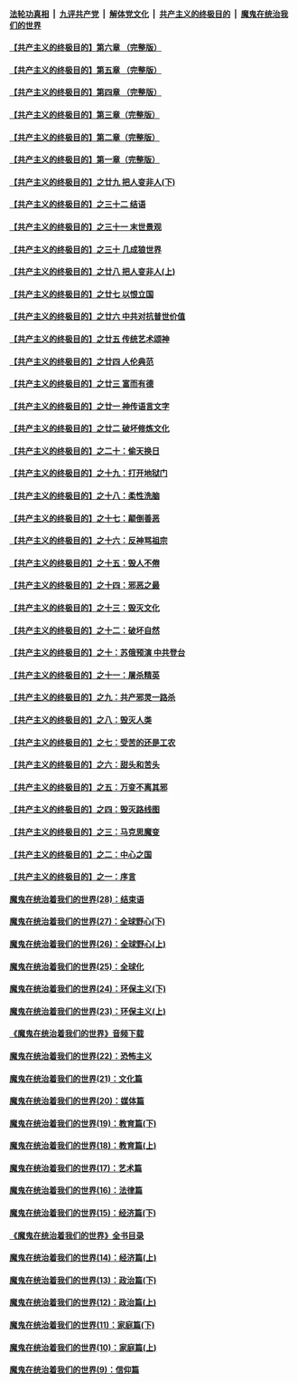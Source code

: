 ####  [法轮功真相](../../../../basic/blob/master/README.md?t=04062330) &nbsp;|&nbsp; [九评共产党](../../../../9ping.md/blob/master/README.md?t=04062330) &nbsp;|&nbsp; [解体党文化](../../../../jtdwh.md/blob/master/README.md?t=04062330)  &nbsp;|&nbsp; [共产主义的终极目的](../../../../gczydzjmd.md/blob/master/README.md?t=04062330) &nbsp;|&nbsp; [魔鬼在统治我们的世界](../../../../mgztzwmdsj.md/blob/master/README.md?t=04062330) 

#### [【共产主义的终极目的】第六章 （完整版）](../pages/nsc422/n11428913.md?t=04062330) 

#### [【共产主义的终极目的】第五章 （完整版）](../pages/nsc422/n11428912.md?t=04062330) 

#### [【共产主义的终极目的】第四章 （完整版）](../pages/nsc422/n11428907.md?t=04062330) 

#### [【共产主义的终极目的】第三章（完整版）](../pages/nsc422/n11428848.md?t=04062330) 

#### [【共产主义的终极目的】第二章（完整版）](../pages/nsc422/n11428831.md?t=04062330) 

#### [【共产主义的终极目的】第一章（完整版）](../pages/nsc422/n11417651.md?t=04062330) 

#### [【共产主义的终极目的】之廿九 把人变非人(下)](../pages/nsc422/n11344140.md?t=04062330) 

#### [【共产主义的终极目的】之三十二 结语](../pages/nsc422/n11360535.md?t=04062330) 

#### [【共产主义的终极目的】之三十一 末世景观](../pages/nsc422/n11351129.md?t=04062330) 

#### [【共产主义的终极目的】之三十 几成狼世界](../pages/nsc422/n11348280.md?t=04062330) 

#### [【共产主义的终极目的】之廿八 把人变非人(上)](../pages/nsc422/n11340492.md?t=04062330) 

#### [【共产主义的终极目的】之廿七 以恨立国](../pages/nsc422/n11336944.md?t=04062330) 

#### [【共产主义的终极目的】之廿六 中共对抗普世价值](../pages/nsc422/n11324785.md?t=04062330) 

#### [【共产主义的终极目的】之廿五 传统艺术颂神](../pages/nsc422/n11296396.md?t=04062330) 

#### [【共产主义的终极目的】之廿四 人伦典范](../pages/nsc422/n11296397.md?t=04062330) 

#### [【共产主义的终极目的】之廿三 富而有德](../pages/nsc422/n11283598.md?t=04062330) 

#### [【共产主义的终极目的】之廿一 神传语言文字](../pages/nsc422/n11263265.md?t=04062330) 

#### [【共产主义的终极目的】之廿二 破坏修炼文化](../pages/nsc422/n11245728.md?t=04062330) 

#### [【共产主义的终极目的】之二十：偷天换日](../pages/nsc422/n11238846.md?t=04062330) 

#### [【共产主义的终极目的】之十九：打开地狱门](../pages/nsc422/n11206376.md?t=04062330) 

#### [【共产主义的终极目的】之十八：柔性洗脑](../pages/nsc422/n11199994.md?t=04062330) 

#### [【共产主义的终极目的】之十七：颠倒善恶](../pages/nsc422/n11179782.md?t=04062330) 

#### [【共产主义的终极目的】之十六：反神骂祖宗](../pages/nsc422/n11166798.md?t=04062330) 

#### [【共产主义的终极目的】之十五：毁人不倦](../pages/nsc422/n11166792.md?t=04062330) 

#### [【共产主义的终极目的】之十四：邪恶之最](../pages/nsc422/n11150249.md?t=04062330) 

#### [【共产主义的终极目的】之十三：毁灭文化](../pages/nsc422/n11135227.md?t=04062330) 

#### [【共产主义的终极目的】之十二：破坏自然](../pages/nsc422/n11135214.md?t=04062330) 

#### [【共产主义的终极目的】之十：苏俄预演 中共登台](../pages/nsc422/n11118424.md?t=04062330) 

#### [【共产主义的终极目的】之十一：屠杀精英](../pages/nsc422/n11118442.md?t=04062330) 

#### [【共产主义的终极目的】之九：共产邪灵一路杀](../pages/nsc422/n11114139.md?t=04062330) 

#### [【共产主义的终极目的】之八：毁灭人类](../pages/nsc422/n11108503.md?t=04062330) 

#### [【共产主义的终极目的】之七：受苦的还是工农](../pages/nsc422/n11101809.md?t=04062330) 

#### [【共产主义的终极目的】之六：甜头和苦头](../pages/nsc422/n11096971.md?t=04062330) 

#### [【共产主义的终极目的】之五：万变不离其邪](../pages/nsc422/n11091285.md?t=04062330) 

#### [【共产主义的终极目的】之四：毁灭路线图](../pages/nsc422/n11086284.md?t=04062330) 

#### [【共产主义的终极目的】之三：马克思魔变](../pages/nsc422/n11061941.md?t=04062330) 

#### [【共产主义的终极目的】之二：中心之国](../pages/nsc422/n11047728.md?t=04062330) 

#### [【共产主义的终极目的】之一：序言](../pages/nsc422/n11086077.md?t=04062330) 

#### [魔鬼在统治着我们的世界(28)：结束语](../pages/nsc422/n10936246.md?t=04062330) 

#### [魔鬼在统治着我们的世界(27)：全球野心(下)](../pages/nsc422/n10928319.md?t=04062330) 

#### [魔鬼在统治着我们的世界(26)：全球野心(上)](../pages/nsc422/n10900318.md?t=04062330) 

#### [魔鬼在统治着我们的世界(25)：全球化](../pages/nsc422/n10788205.md?t=04062330) 

#### [魔鬼在统治着我们的世界(24)：环保主义(下)](../pages/nsc422/n10695307.md?t=04062330) 

#### [魔鬼在统治着我们的世界(23)：环保主义(上)](../pages/nsc422/n10688613.md?t=04062330) 

#### [《魔鬼在统治着我们的世界》音频下载](../pages/nsc422/n10635553.md?t=04062330) 

#### [魔鬼在统治着我们的世界(22)：恐怖主义](../pages/nsc422/n10614727.md?t=04062330) 

#### [魔鬼在统治着我们的世界(21)：文化篇](../pages/nsc422/n10597706.md?t=04062330) 

#### [魔鬼在统治着我们的世界(20)：媒体篇](../pages/nsc422/n10586579.md?t=04062330) 

#### [魔鬼在统治着我们的世界(19)：教育篇(下)](../pages/nsc422/n10564808.md?t=04062330) 

#### [魔鬼在统治着我们的世界(18)：教育篇(上)](../pages/nsc422/n10526970.md?t=04062330) 

#### [魔鬼在统治着我们的世界(17)：艺术篇](../pages/nsc422/n10499093.md?t=04062330) 

#### [魔鬼在统治着我们的世界(16)：法律篇](../pages/nsc422/n10485969.md?t=04062330) 

#### [魔鬼在统治着我们的世界(15)：经济篇(下)](../pages/nsc422/n10469975.md?t=04062330) 

#### [《魔鬼在统治着我们的世界》全书目录](../pages/nsc422/n10464261.md?t=04062330) 

#### [魔鬼在统治着我们的世界(14)：经济篇(上)](../pages/nsc422/n10457370.md?t=04062330) 

#### [魔鬼在统治着我们的世界(13)：政治篇(下)](../pages/nsc422/n10448270.md?t=04062330) 

#### [魔鬼在统治着我们的世界(12)：政治篇(上)](../pages/nsc422/n10444576.md?t=04062330) 

#### [魔鬼在统治着我们的世界(11)：家庭篇(下)](../pages/nsc422/n10440961.md?t=04062330) 

#### [魔鬼在统治着我们的世界(10)：家庭篇(上)](../pages/nsc422/n10435448.md?t=04062330) 

#### [魔鬼在统治着我们的世界(9)：信仰篇](../pages/nsc422/n10432159.md?t=04062330) 

